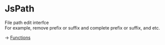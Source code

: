 # JsPath

File path edit interfce  
For example, remove prefix or suffix and complete prefix or suffix, and etc.

-> [Functions](https://github.com/puutaro/CommandClick/tree/master/md/developer/js_interface/functions/JsPath)
